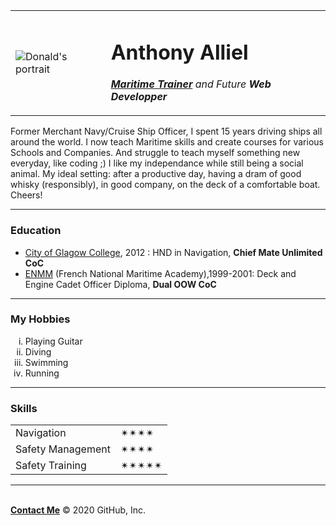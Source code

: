 <!DOCTYPE html>
<html lang="en" dir="ltr">

<head>
  <meta charset="utf-8">
  <title>Personal Ompto</title>
</head>

<body>
  <table>
    <tr>
      <td>
        <img src="https://i.pinimg.com/236x/88/ad/fc/88adfcfe1122c4c027a36cfa8dbff8cc.jpg" alt="Donald's portrait">
      </td>
      <td>
        <h1>Anthony Alliel</h1>
        <p> <em><strong><a href="https://www.sevenseasprep.com/online-courses">Maritime Trainer</a></strong> and Future <strong>Web Developper</strong></em></p>
      </td>
    </tr>
  </table>


  <p>Former Merchant Navy/Cruise Ship Officer, I spent 15 years driving ships all around the world. I now teach Maritime skills and create courses for various Schools and Companies. And struggle to teach myself something new everyday, like coding ;)
    I like my independance while still being a social animal. My ideal setting: after a productive day, having a dram of good whisky (responsibly), in good company, on the deck of a comfortable boat. Cheers! </p>
  <hr>
<h3>Education</h3>
  <ul>
    <li><a href="https://www.cityofglasgowcollege.ac.uk/">City of Glagow College</a>, 2012 : HND in Navigation, <strong>Chief Mate Unlimited CoC</strong></li>
    <li><a href="https://www.supmaritime.fr/en/">ENMM</a> (French National Maritime Academy),1999-2001: Deck and Engine Cadet Officer Diploma, <strong>Dual OOW CoC</strong> </li>
  </ul>
<hr>
<h3>My Hobbies</h3>
  <ol type="i">
    <li>Playing Guitar</li>
    <li>Diving</li>
    <li>Swimming</li>
    <li>Running</li>
  </ol>
<hr>
<h3>Skills</h3>
<table cellspacing="10">
  <tr>
    <td>Navigation</td>
    <td>✴✴✴✴</td>
  </tr>
  <tr>
    <td>Safety Management</td>
    <td>✴✴✴✴</td>
  </tr>
  <tr>
    <td>Safety Training</td>
    <td>✴✴✴✴✴</td>
  </tr>
</table>

<hr>
<br>
<a href="Contacts.html"><strong>Contact Me</strong></a>
</body>

</html>
© 2020 GitHub, Inc.
